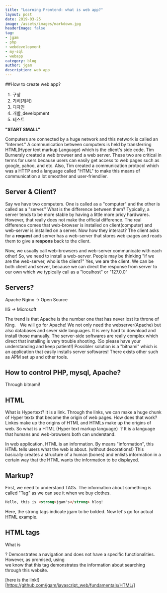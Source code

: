 ```yaml
---
title: "Learning Frontend: what is web app?"
layout: post
date: 2019-03-25
image: /assets/images/markdown.jpg
headerImage: false
tag:
- jgam
- php
- webdevelopment
- my-sql
- webapp
category: blog
author: jgam
description: web app
---
```


##How to create web app?

1. 구상
2. 기획(계획)
3. 디자인
4. 개발_development
5. 테스트

**"START SMALL"**

Computers are connected by a huge network and this network is called an "Internet." A communication between computers is held by transferring HTML(Hyper text markup Language) which is the client's side code. Tim Burnersly created a web browser and a web server. These two are critical in terms for users because users can easily get access to web pages such as google, yahoo, and etc. Also, Tim created a communication protocol which was a HTTP and a language called "HTML" to make this means of communication a lot smoother and user-friendlier.

## Server & Client?

Say we have two computers. One is called as a "computer" and the other is called as a "server." What is the difference between them? Typically, a server tends to be more stable by having a little more pricy hardwares. However, that really does not make the official difference. The real difference comes that web-browser is installed on client(computer) and web-server is installed on a server. Now how they interact? The client asks for a **request** and server has a web-server that stores web-pages and reads them to give a **respons** back to the client.

Now, we usually call web-browsers and web-server communicate with each other! So, we need to install a web-server. People may be thinking "if we are the web-server, who is the client?" Yes, we are the client. We can be both client and server, because we can direct the response from server to our own which we typically call as a "localhost" or "127.0.0"

## Servers?

Apache Nginx -> Open Source

IIS -> Microsoft

The trend is that Apache is the number one that has never lost its throne of King.　We will go for Apache! We not only need the webserver(Apache) but also databases and sever side languages. It is very hard to download and install those manually. The server-side softwares are really complex which direct that installing is very trouble shooting. (So please have your understanding and keep patient!) Possibler solution is a "bitnami" which is an application that easily installs server softwares! There exists other such as APM set up and other tools.

## How to control PHP, mysql, Apache?

Through bitnami!

## HTML

What is Hypertext? It is a link. Through the links, we can make a huge chunk of Hyper textx that become the origin of web pages. How does that work? Linkes make up the origins of HTML and HTMLs make up the origins of web.  So what is a HTML (Hyper text markup language）? It is a language that humans and web-browsers both can understand.

In web application, HTML is an information. By means "information", this HTML tells users what the web is about. (without decorations!) This basically creates a structure of a human (bones) and enlists information in a certain way that the HTML wants the information to be displayed.

## Markup?

First, we need to understand TAGs. The information about something is called "Tag" as we can see it when we buy clothes.

```HTML
Hello, this is <strong>jgam's</strong> blog!
```

Here, the strong tags indicate jgam to be bolded. Now let's go for actual HTML example.

## HTML tags

What is <nav>?
Demonstrates a navigation and does not have a specific functionalities. However, as promised, using <nav> we know that this tag demonstrates the information about searching through this website.

[here is the link!][https://github.com/jgam/javascript_web/fundamentals/HTML/]